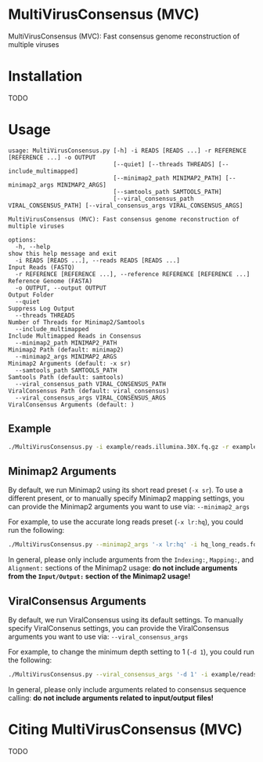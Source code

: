# MultiVirusConsensus (MVC)

MultiVirusConsensus (MVC): Fast consensus genome reconstruction of multiple viruses

# Installation

TODO

# Usage

```
usage: MultiVirusConsensus.py [-h] -i READS [READS ...] -r REFERENCE [REFERENCE ...] -o OUTPUT
                              [--quiet] [--threads THREADS] [--include_multimapped]
                              [--minimap2_path MINIMAP2_PATH] [--minimap2_args MINIMAP2_ARGS]
                              [--samtools_path SAMTOOLS_PATH]
                              [--viral_consensus_path VIRAL_CONSENSUS_PATH] [--viral_consensus_args VIRAL_CONSENSUS_ARGS]

MultiVirusConsensus (MVC): Fast consensus genome reconstruction of multiple viruses

options:
  -h, --help                                                              show this help message and exit
  -i READS [READS ...], --reads READS [READS ...]                         Input Reads (FASTQ)
  -r REFERENCE [REFERENCE ...], --reference REFERENCE [REFERENCE ...]     Reference Genome (FASTA)
  -o OUTPUT, --output OUTPUT                                              Output Folder
  --quiet                                                                 Suppress Log Output
  --threads THREADS                                                       Number of Threads for Minimap2/Samtools
  --include_multimapped                                                   Include Multimapped Reads in Consensus
  --minimap2_path MINIMAP2_PATH                                           Minimap2 Path (default: minimap2)
  --minimap2_args MINIMAP2_ARGS                                           Minimap2 Arguments (default: -x sr)
  --samtools_path SAMTOOLS_PATH                                           Samtools Path (default: samtools)
  --viral_consensus_path VIRAL_CONSENSUS_PATH                             ViralConsensus Path (default: viral_consensus)
  --viral_consensus_args VIRAL_CONSENSUS_ARGS                             ViralConsensus Arguments (default: )
```

## Example

```bash
./MultiVirusConsensus.py -i example/reads.illumina.30X.fq.gz -r example/NC_001802.fas example/NC_045512.fas example/NC_063383.fas -o output
```

## Minimap2 Arguments

By default, we run Minimap2 using its short read preset (`-x sr`). To use a different present, or to manually specify Minimap2 mapping settings, you can provide the Minimap2 arguments you want to use via: `--minimap2_args`

For example, to use the accurate long reads preset (`-x lr:hq`), you could run the following:

```bash
./MultiVirusConsensus.py --minimap2_args '-x lr:hq' -i hq_long_reads.fq.gz -r example/NC_001802.fas example/NC_045512.fas example/NC_063383.fas -o output
```

In general, please only include arguments from the `Indexing:`, `Mapping:`, and `Alignment:` sections of the Minimap2 usage: **do not include arguments from the `Input/Output:` section of the Minimap2 usage!**

## ViralConsensus Arguments

By default, we run ViralConsensus using its default settings. To manually specify ViralConsenus settings, you can provide the ViralConsensus arguments you want to use via: `--viral_consensus_args`

For example, to change the minimum depth setting to 1 (`-d 1`), you could run the following:

```bash
./MultiVirusConsensus.py --viral_consensus_args '-d 1' -i example/reads.illumina.30X.fq.gz -r example/NC_001802.fas example/NC_045512.fas example/NC_063383.fas -o output
```

In general, please only include arguments related to consensus sequence calling: **do not include arguments related to input/output files!**

# Citing MultiVirusConsensus (MVC)

TODO
